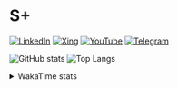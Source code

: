 # S+

<p>
  <a href="https://www.linkedin.com/in/senioraka/"><img src="https://img.shields.io/badge/LinkedIn--_.svg?style=social&logo=linkedin" alt="LinkedIn"></a>
  <a href="https://www.xing.com/profile/senioraka/"><img src="https://img.shields.io/badge/Xing--_.svg?style=social&logo=xing" alt="Xing"></a>
  <a href="https://www.youtube.com/@senioraka"><img src="https://img.shields.io/badge/YouTube--_.svg?style=social&logo=youtube" alt="YouTube"></a>
  <a href="https://t.me/senioraka"><img src="https://img.shields.io/badge/Telegram--_.svg?style=social&logo=telegram" alt="Telegram"></a>
  <!-- <a href="https://shakhzod.me/"><img src="https://img.shields.io/badge/Website--_.svg?style=social" alt="Website"></a> -->
</p>

![GitHub stats](https://github-readme-stats.vercel.app/api?username=senioraka&count_private=true&show_icons=true&line_height=40&theme=gruvbox)
![Top Langs](https://github-readme-stats.vercel.app/api/top-langs/?username=senioraka&langs_count=5&hide=html,cmake&theme=gruvbox)

<details>
  <summary>WakaTime stats</summary>
  <img src="https://github-readme-stats.vercel.app/api/wakatime?username=senioraka&theme=gruvbox" alt="WakaTime stats">
</details>
